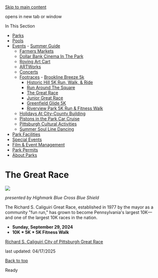 [Skip to main content](https://www.pittsburghpa.gov/Recreation-Events/Events/Footraces/The-Great-Race#main-content)

opens in new tab or window

In This Section

- [Parks](https://www.pittsburghpa.gov/Recreation-Events/Parks)
- [Pools](https://www.pittsburghpa.gov/Recreation-Events/Pools)
- [Events](https://www.pittsburghpa.gov/Recreation-Events/Events)  - [Summer Guide](https://www.pittsburghpa.gov/Recreation-Events/Events/Summer-Guide)
  - [Farmers Markets](https://www.pittsburghpa.gov/Recreation-Events/Events/Farmers-Markets)
  - [Dollar Bank Cinema In The Park](https://www.pittsburghpa.gov/Recreation-Events/Events/Dollar-Bank-Cinema-In-The-Park)
  - [Roving Art Cart](https://www.pittsburghpa.gov/Recreation-Events/Events/Roving-Art-Cart)
  - [ARTWorks](https://www.pittsburghpa.gov/Recreation-Events/Events/ARTWorks)
  - [Concerts](https://www.pittsburghpa.gov/Recreation-Events/Events/Concerts)
  - [Footraces](https://www.pittsburghpa.gov/Recreation-Events/Events/Footraces)    - [Brookline Breeze 5k](https://www.pittsburghpa.gov/Recreation-Events/Events/Footraces/Brookline-Breeze-5k)
    - [Historic Hill 5K Run, Walk, & Ride](https://www.pittsburghpa.gov/Recreation-Events/Events/Footraces/Historic-Hill-5K-Run-Walk-Ride)
    - [Run Around The Square](https://www.pittsburghpa.gov/Recreation-Events/Events/Footraces/Run-Around-The-Square)
    - [The Great Race](https://www.pittsburghpa.gov/Recreation-Events/Events/Footraces/The-Great-Race)
    - [Junior Great Race](https://www.pittsburghpa.gov/Recreation-Events/Events/Footraces/Junior-Great-Race)
    - [Greenfield Glide 5K](https://www.pittsburghpa.gov/Recreation-Events/Events/Footraces/Greenfield-Glide)
    - [Riverview Park 5K Run & Fitness Walk](https://www.pittsburghpa.gov/Recreation-Events/Events/Footraces/Riverview-Park-5K-Run-Fitness-Walk)
  - [Holidays At City-County Building](https://www.pittsburghpa.gov/Recreation-Events/Events/Holidays-At-City-County-Building)
  - [Pistons in the Park Car Cruise](https://www.pittsburghpa.gov/Recreation-Events/Events/Pistons-in-the-Park-Car-Cruise)
  - [Pittsburgh Cultural Activities](https://www.pittsburghpa.gov/Recreation-Events/Events/Pittsburgh-Cultural-Activities)
  - [Summer Soul Line Dancing](https://www.pittsburghpa.gov/Recreation-Events/Events/Summer-Soul-Line-Dancing)
- [Park Facilities](https://www.pittsburghpa.gov/Recreation-Events/Park-Facilities)
- [Special Events](https://www.pittsburghpa.gov/Recreation-Events/Special-Events)
- [Film & Event Management](https://www.pittsburghpa.gov/Recreation-Events/Film-Event-Management)
- [Park Permits](https://www.pittsburghpa.gov/Recreation-Events/Park-Permits)
- [About Parks](https://www.pittsburghpa.gov/Recreation-Events/About-Parks)

# The Great Race

![](https://www.pittsburghpa.gov/files/assets/city/v/1/special-events/events/2666_the_great_race.jpg)

_presented by Highmark Blue Cross Blue Shield_

The Richard S. Caliguiri Great Race, established in 1977 by the mayor as a community "fun run," has grown to become Pennsylvania's largest 10K—and one of the largest 10K races in the nation.

- **Sunday, September 29, 2024**
- **10K \* 5K \* 5K Fitness Walk**

[Richard S. Caliguiri City of Pittsburgh Great Race](https://www.rungreatrace.com/)

last updated: 04/17/2025

[Back to top](https://www.pittsburghpa.gov/Recreation-Events/Events/Footraces/The-Great-Race#body-top)

Ready
